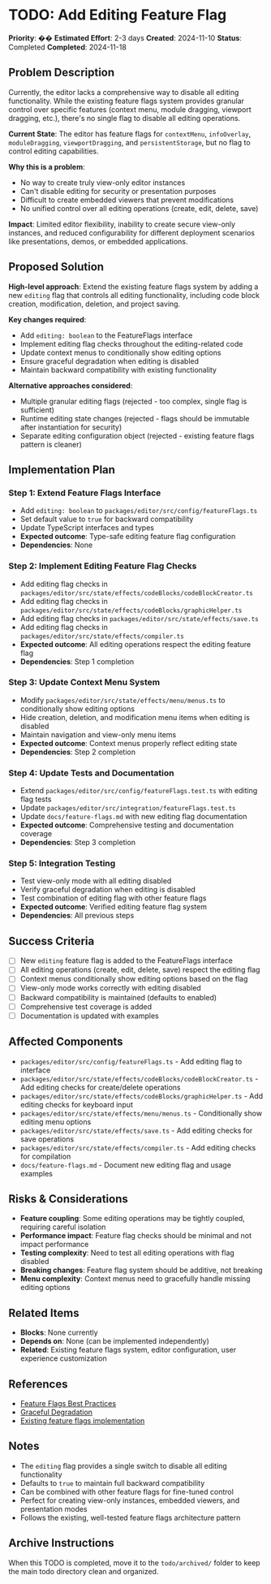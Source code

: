 # TODO: Add Editing Feature Flag

**Priority**: ��
**Estimated Effort**: 2-3 days
**Created**: 2024-11-10
**Status**: Completed
**Completed**: 2024-11-18

## Problem Description

Currently, the editor lacks a comprehensive way to disable all editing functionality. While the existing feature flags system provides granular control over specific features (context menu, module dragging, viewport dragging, etc.), there's no single flag to disable all editing operations.

**Current State**: The editor has feature flags for `contextMenu`, `infoOverlay`, `moduleDragging`, `viewportDragging`, and `persistentStorage`, but no flag to control editing capabilities.

**Why this is a problem**: 
- No way to create truly view-only editor instances
- Can't disable editing for security or presentation purposes
- Difficult to create embedded viewers that prevent modifications
- No unified control over all editing operations (create, edit, delete, save)

**Impact**: Limited editor flexibility, inability to create secure view-only instances, and reduced configurability for different deployment scenarios like presentations, demos, or embedded applications.

## Proposed Solution

**High-level approach**: Extend the existing feature flags system by adding a new `editing` flag that controls all editing functionality, including code block creation, modification, deletion, and project saving.

**Key changes required**:
- Add `editing: boolean` to the FeatureFlags interface
- Implement editing flag checks throughout the editing-related code
- Update context menus to conditionally show editing options
- Ensure graceful degradation when editing is disabled
- Maintain backward compatibility with existing functionality

**Alternative approaches considered**:
- Multiple granular editing flags (rejected - too complex, single flag is sufficient)
- Runtime editing state changes (rejected - flags should be immutable after instantiation for security)
- Separate editing configuration object (rejected - existing feature flags pattern is cleaner)

## Implementation Plan

### Step 1: Extend Feature Flags Interface
- Add `editing: boolean` to `packages/editor/src/config/featureFlags.ts`
- Set default value to `true` for backward compatibility
- Update TypeScript interfaces and types
- **Expected outcome**: Type-safe editing feature flag configuration
- **Dependencies**: None

### Step 2: Implement Editing Feature Flag Checks
- Add editing flag checks in `packages/editor/src/state/effects/codeBlocks/codeBlockCreator.ts`
- Add editing flag checks in `packages/editor/src/state/effects/codeBlocks/graphicHelper.ts`
- Add editing flag checks in `packages/editor/src/state/effects/save.ts`
- Add editing flag checks in `packages/editor/src/state/effects/compiler.ts`
- **Expected outcome**: All editing operations respect the editing feature flag
- **Dependencies**: Step 1 completion

### Step 3: Update Context Menu System
- Modify `packages/editor/src/state/effects/menu/menus.ts` to conditionally show editing options
- Hide creation, deletion, and modification menu items when editing is disabled
- Maintain navigation and view-only menu items
- **Expected outcome**: Context menus properly reflect editing state
- **Dependencies**: Step 2 completion

### Step 4: Update Tests and Documentation
- Extend `packages/editor/src/config/featureFlags.test.ts` with editing flag tests
- Update `packages/editor/src/integration/featureFlags.test.ts`
- Update `docs/feature-flags.md` with new editing flag documentation
- **Expected outcome**: Comprehensive testing and documentation coverage
- **Dependencies**: Step 3 completion

### Step 5: Integration Testing
- Test view-only mode with all editing disabled
- Verify graceful degradation when editing is disabled
- Test combination of editing flag with other feature flags
- **Expected outcome**: Verified editing feature flag system
- **Dependencies**: All previous steps

## Success Criteria

- [ ] New `editing` feature flag is added to the FeatureFlags interface
- [ ] All editing operations (create, edit, delete, save) respect the editing flag
- [ ] Context menus conditionally show editing options based on the flag
- [ ] View-only mode works correctly with editing disabled
- [ ] Backward compatibility is maintained (defaults to enabled)
- [ ] Comprehensive test coverage is added
- [ ] Documentation is updated with examples

## Affected Components

- `packages/editor/src/config/featureFlags.ts` - Add editing flag to interface
- `packages/editor/src/state/effects/codeBlocks/codeBlockCreator.ts` - Add editing checks for create/delete operations
- `packages/editor/src/state/effects/codeBlocks/graphicHelper.ts` - Add editing checks for keyboard input
- `packages/editor/src/state/effects/menu/menus.ts` - Conditionally show editing menu options
- `packages/editor/src/state/effects/save.ts` - Add editing checks for save operations
- `packages/editor/src/state/effects/compiler.ts` - Add editing checks for compilation
- `docs/feature-flags.md` - Document new editing flag and usage examples

## Risks & Considerations

- **Feature coupling**: Some editing operations may be tightly coupled, requiring careful isolation
- **Performance impact**: Feature flag checks should be minimal and not impact performance
- **Testing complexity**: Need to test all editing operations with flag disabled
- **Breaking changes**: Feature flag system should be additive, not breaking
- **Menu complexity**: Context menus need to gracefully handle missing editing options

## Related Items

- **Blocks**: None currently
- **Depends on**: None (can be implemented independently)
- **Related**: Existing feature flags system, editor configuration, user experience customization

## References

- [Feature Flags Best Practices](https://featureflags.io/feature-flag-best-practices/)
- [Graceful Degradation](https://developer.mozilla.org/en-US/docs/Glossary/Graceful_degradation)
- [Existing feature flags implementation](packages/editor/src/config/featureFlags.ts)

## Notes

- The `editing` flag provides a single switch to disable all editing functionality
- Defaults to `true` to maintain full backward compatibility
- Can be combined with other feature flags for fine-tuned control
- Perfect for creating view-only instances, embedded viewers, and presentation modes
- Follows the existing, well-tested feature flags architecture pattern

## Archive Instructions

When this TODO is completed, move it to the `todo/archived/` folder to keep the main todo directory clean and organized. 